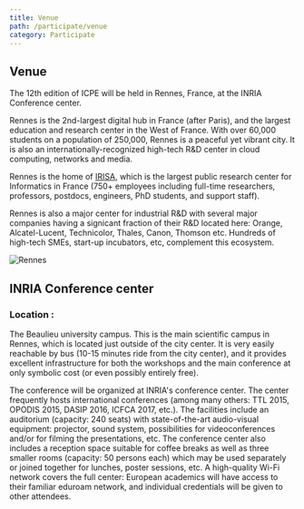 ```yaml
---
title: Venue
path: /participate/venue
category: Participate
---
```


## Venue

The 12th edition of ICPE will be held in Rennes, France, at the INRIA Conference center.

Rennes is the 2nd-largest digital hub in France (after Paris), and the largest education and research
center in the West of France. With over 60,000 students on a population of 250,000, Rennes is a
peaceful yet vibrant city. It is also an internationally-recognized high-tech R&D center in cloud
computing, networks and media.

Rennes is the home of [IRISA](https://www.irisa.fr/en), which is the largest public research center for Informatics in France (750+
employees including full-time researchers, professors, postdocs, engineers, PhD students, and support
staff).

Rennes is also a major center for industrial R&D with several major companies having a signicant
fraction of their R&D located here: Orange, Alcatel-Lucent, Technicolor, Thales, Canon, Thomson etc.
Hundreds of high-tech SMEs, start-up incubators, etc, complement this ecosystem.

![Rennes](./Rennes1.png "Rennes")

## INRIA Conference center

### Location :
The Beaulieu university campus. This is the main scientific campus in Rennes, which
is located just outside of the city center. It is very easily reachable by bus (10-15 minutes ride from the
city center), and it provides excellent infrastructure for both the workshops and the main conference
at only symbolic cost (or even possibly entirely free).



The conference will be organized at INRIA's conference center. The center
frequently hosts international conferences (among many others: TTL 2015, OPODIS 2015, DASIP 2016,
ICFCA 2017, etc.). The facilities include an auditorium (capacity: 240 seats) with state-of-the-art audio-visual equipment: projector, sound system, possibilities for videoconferences and/or for filming the
presentations, etc. The conference center also includes a reception space suitable for coffee breaks as
well as three smaller rooms (capacity: 50 persons each) which may be used separately or joined
together for lunches, poster sessions, etc. A high-quality Wi-Fi network covers the full center: European
academics will have access to their familiar eduroam network, and individual credentials will be given
to other attendees.
